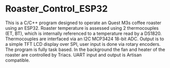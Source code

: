 # Roaster_Control_ESP32
This is a C/C++ program designed to operate an Quest M3s coffee roaster using an ESP32. Roaster temperature is assessed using 2 thermocouples (ET, BT), which is internally referenced to a temperature read by a DS1820. Thermocouples are interfaced via an I2C MCP3424 18-bit ADC. Output is to a simple TFT LCD display over SPI, user input is done via rotary encoders. The program is fully task based. In the background the fan and heater of the roaster are controlled by Triacs. UART input and output is Artisan compatible.  
